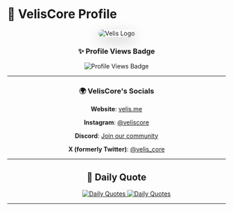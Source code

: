 # 🎨 VelisCore Profile

<div align="center">
  <img src="https://github.com/user-attachments/assets/3db5b6e5-985c-4e44-a8b2-b9ee028b59db" alt="Velis Logo" style="max-width: 50%; border-radius: 15px; box-shadow: 0 10px 30px rgba(0,0,0,0.2);"/>

  ### ✨ Profile Views Badge
  
  ![Profile Views Badge](https://komarev.com/ghpvc/?username=VelisCore&color=brightgreen)
  
  ---
  
  ### 🌍 VelisCore's Socials
  
    
   **Website**: [velis.me](https://velis.me)  
    
   **Instagram**: [@veliscore](https://www.instagram.com/veliscore/)  
    
   **Discord**: [Join our community](http://discord.velis.me) 
    
   **X (formerly Twitter)**: [@velis_core](https://x.com/velis_core)
   
  </p>
  
  ---
  
  ## 💬 Daily Quote
  
  <div align="center">
    &emsp;&emsp;&emsp;
    <a href="https://github.com/cheehwatang/github-readme-daily-quotes#gh-dark-mode-only"> 
      <img src="https://readme-daily-quotes.vercel.app/api?font=trebuchet_ms#gh-dark-mode-only" alt="Daily Quotes">
    </a>
    <a href="https://github.com/cheehwatang/github-readme-daily-quotes#gh-light-mode-only"> 
      <img src="https://readme-daily-quotes.vercel.app/api?font=trebuchet_ms&theme=vue#gh-light-mode-only" alt="Daily Quotes">
    </a>
  </div>
  
  ---
</div>

